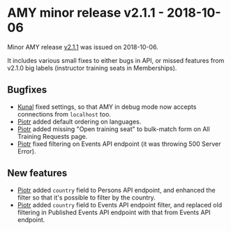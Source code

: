 # AMY minor release v2.1.1 - 2018-10-06

Minor AMY release [v2.1.1][] was issued on 2018-10-06.

It includes various small fixes to either bugs in API, or missed features from
v2.1.0 big labels (instructor training seats in Memberships).


## Bugfixes
* [Kunal][] fixed settings, so that AMY in debug mode now accepts connections
  from `localhost` too.
* [Piotr][] added default ordering on languages.
* [Piotr][] added missing "Open training seat" to bulk-match form on
  All Training Requests page.
* [Piotr][] fixed filtering on Events API endpoint (it was throwing 500 Server
  Error).


## New features
* [Piotr][] added `country` field to Persons API endpoint, and enhanced the
  filter so that it's possible to filter by the country.
* [Piotr][] added `country` field to Events API endpoint filter, and replaced
  old filtering in Published Events API endpoint with that from Events API
  endpoint.


[v2.1.1]: https://github.com/swcarpentry/amy/milestone/51
[Kunal]: https://github.com/marwahaha
[Piotr]: https://github.com/pbanaszkiewicz
